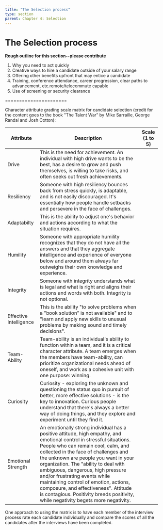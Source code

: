 ```yaml
---
title: "The Selection process"
type: section
parent: Chapter 4: Selection
---
```

The Selection process
=====================

**Rough outline for this section--please contribute**

  1. Why you need to act quickly
  1. Creative ways to hire a candidate outside of your salary range
  1. Offering other benefits upfront that may entice a candidate
  1. Training, conference attendance, career progression, clear paths to advancement, etc.remote/telecommute capable
  1. Use of screening or security clearance

======================

Character attribute grading scale matrix for candidate selection (credit for the content goes to the book "The Talent War" by Mike Sarraille, George Randal and Josh Cotton):

| Attribute | Description | Scale (1 to 5) |
| --------- | ----------- | --------------|
| Drive     | This is the need for achievement. An individual with high drive wants to be the best, has a desire to grow and push themselves, is willing to take risks, and often seeks out fresh achievements. |             |
| Resiliency | Someone with high resiliency bounces back from stress quickly, is adaptable, and is not easily discouraged. It's essentially how people handle setbacks and persevere in the face of challenges.| |
| Adaptabilty | This is the ability to adjust one's behavior and actions according to what the situation requires. | |
| Humility | Someone with appropriate humility recognizes that they do not have all the answers and that they aggregate intelligence and experience of everyone below and around them always far outweighs their own knowledge and experience. | |
| Integrity | Someone with integrity understands what is legal and what is right and aligns their actions and words with both. Integrity is not optional. | |
| Effective Intelligence | This is the ability "to solve problems when a "book solution" is not available" and to "learn and apply new skills to unusual problems by making sound and timely decisions". |  |
| Team-Ability | Team-ability is an individual's ability to function within a team, and it is a critical character attribute. A team emerges when the members have team-ability, can prioritize organizational needs ahead of oneself, and work as a cohesive unit with one purpose: winning. | |
| Curiosity | Curiosity - exploring the unknown and questioning the status quo in pursuit of better, more effective solutions - is the key to innovation. Curious people understand that there's always a better way of doing things, and they explore and experiment until they find it. | |
| Emotional Strength | An emotionally strong individual has a positive attitude, high empathy, and emotional control in stressful situations. People who can remain cool, calm, and collected in the face of challenges and the unknown are people you want in your organization. The "ability to deal with ambiguous, dangerous, high pressure and/or frustrating events while maintaining control of emotion, actions, composure, and effectiveness". Attitude is contagious. Positivity breeds positivity, while negativity begets more negativity. | |

One approach to using the matrix is to have each member of the interview process rate each candidate individually and compare the scores of all the candidates after the interviews have been completed.  
